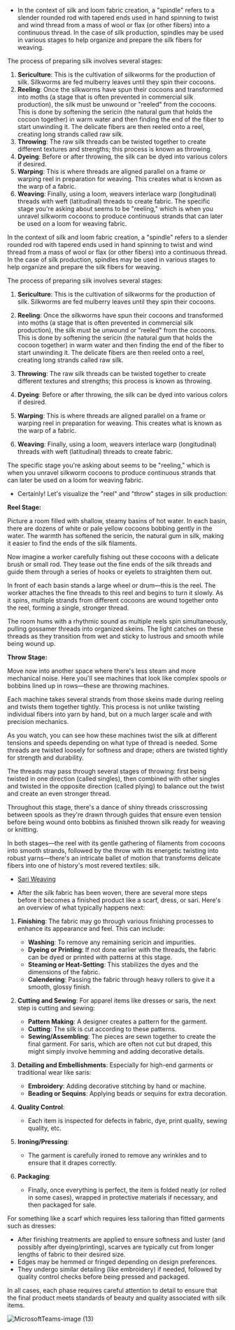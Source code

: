 - In the context of silk and loom fabric creation, a "spindle" refers to a slender rounded rod with tapered ends used in hand spinning to twist and wind thread from a mass of wool or flax (or other fibers) into a continuous thread. In the case of silk production, spindles may be used in various stages to help organize and prepare the silk fibers for weaving.

The process of preparing silk involves several stages:
1. **Sericulture**: This is the cultivation of silkworms for the production of silk. Silkworms are fed mulberry leaves until they spin their cocoons.
2. **Reeling**: Once the silkworms have spun their cocoons and transformed into moths (a stage that is often prevented in commercial silk production), the silk must be unwound or "reeled" from the cocoons. This is done by softening the sericin (the natural gum that holds the cocoon together) in warm water and then finding the end of the fiber to start unwinding it. The delicate fibers are then reeled onto a reel, creating long strands called raw silk.
3. **Throwing**: The raw silk threads can be twisted together to create different textures and strengths; this process is known as throwing.
4. **Dyeing**: Before or after throwing, the silk can be dyed into various colors if desired.
5. **Warping**: This is where threads are aligned parallel on a frame or warping reel in preparation for weaving. This creates what is known as the warp of a fabric.
6. **Weaving**: Finally, using a loom, weavers interlace warp (longitudinal) threads with weft (latitudinal) threads to create fabric.
The specific stage you're asking about seems to be "reeling," which is when you unravel silkworm cocoons to produce continuous strands that can later be used on a loom for weaving fabric.

 In the context of silk and loom fabric creation, a "spindle" refers to a slender rounded rod with tapered ends used in hand spinning to twist and wind thread from a mass of wool or flax (or other fibers) into a continuous thread. In the case of silk production, spindles may be used in various stages to help organize and prepare the silk fibers for weaving.
 
The process of preparing silk involves several stages:
 
1. **Sericulture**: This is the cultivation of silkworms for the production of silk. Silkworms are fed mulberry leaves until they spin their cocoons.
 
2. **Reeling**: Once the silkworms have spun their cocoons and transformed into moths (a stage that is often prevented in commercial silk production), the silk must be unwound or "reeled" from the cocoons. This is done by softening the sericin (the natural gum that holds the cocoon together) in warm water and then finding the end of the fiber to start unwinding it. The delicate fibers are then reeled onto a reel, creating long strands called raw silk.
 
3. **Throwing**: The raw silk threads can be twisted together to create different textures and strengths; this process is known as throwing.
 
4. **Dyeing**: Before or after throwing, the silk can be dyed into various colors if desired.
 
5. **Warping**: This is where threads are aligned parallel on a frame or warping reel in preparation for weaving. This creates what is known as the warp of a fabric.
 
6. **Weaving**: Finally, using a loom, weavers interlace warp (longitudinal) threads with weft (latitudinal) threads to create fabric.
 
The specific stage you're asking about seems to be "reeling," which is when you unravel silkworm cocoons to produce continuous strands that can later be used on a loom for weaving fabric.

- Certainly! Let's visualize the "reel" and "throw" stages in silk production:
 
**Reel Stage:**
 
Picture a room filled with shallow, steamy basins of hot water. In each basin, there are dozens of white or pale yellow cocoons bobbing gently in the water. The warmth has softened the sericin, the natural gum in silk, making it easier to find the ends of the silk filaments.
 
Now imagine a worker carefully fishing out these cocoons with a delicate brush or small rod. They tease out the fine ends of the silk threads and guide them through a series of hooks or eyelets to straighten them out.
 
In front of each basin stands a large wheel or drum—this is the reel. The worker attaches the fine threads to this reel and begins to turn it slowly. As it spins, multiple strands from different cocoons are wound together onto the reel, forming a single, stronger thread.
 
The room hums with a rhythmic sound as multiple reels spin simultaneously, pulling gossamer threads into organized skeins. The light catches on these threads as they transition from wet and sticky to lustrous and smooth while being wound up.
 
**Throw Stage:**
 
Move now into another space where there's less steam and more mechanical noise. Here you'll see machines that look like complex spools or bobbins lined up in rows—these are throwing machines.
 
Each machine takes several strands from those skeins made during reeling and twists them together tightly. This process is not unlike twisting individual fibers into yarn by hand, but on a much larger scale and with precision mechanics.
 
As you watch, you can see how these machines twist the silk at different tensions and speeds depending on what type of thread is needed. Some threads are twisted loosely for softness and drape; others are twisted tightly for strength and durability.
 
The threads may pass through several stages of throwing: first being twisted in one direction (called singles), then combined with other singles and twisted in the opposite direction (called plying) to balance out the twist and create an even stronger thread.
 
Throughout this stage, there's a dance of shiny threads crisscrossing between spools as they're drawn through guides that ensure even tension before being wound onto bobbins as finished thrown silk ready for weaving or knitting.
 
In both stages—the reel with its gentle gathering of filaments from cocoons into smooth strands, followed by the throw with its energetic twisting into robust yarns—there's an intricate ballet of motion that transforms delicate fibers into one of history's most revered textiles: silk.

- [Sari Weaving](https://www.youtube.com/watch?v=COxJUmf1udI&ab_channel=BusinessInsider)

- After the silk fabric has been woven, there are several more steps before it becomes a finished product like a scarf, dress, or sari. Here's an overview of what typically happens next:
 
1. **Finishing**: The fabric may go through various finishing processes to enhance its appearance and feel. This can include:
 
   - **Washing**: To remove any remaining sericin and impurities.
   - **Dyeing or Printing**: If not done earlier with the threads, the fabric can be dyed or printed with patterns at this stage.
   - **Steaming or Heat-Setting**: This stabilizes the dyes and the dimensions of the fabric.
   - **Calendering**: Passing the fabric through heavy rollers to give it a smooth, glossy finish.
 
2. **Cutting and Sewing**: For apparel items like dresses or saris, the next step is cutting and sewing:
 
   - **Pattern Making**: A designer creates a pattern for the garment.
   - **Cutting**: The silk is cut according to these patterns.
   - **Sewing/Assembling**: The pieces are sewn together to create the final garment. For saris, which are often not cut but draped, this might simply involve hemming and adding decorative details.
 
3. **Detailing and Embellishments**: Especially for high-end garments or traditional wear like saris:
 
   - **Embroidery**: Adding decorative stitching by hand or machine.
   - **Beading or Sequins**: Applying beads or sequins for extra decoration.
 
4. **Quality Control**:
   
    - Each item is inspected for defects in fabric, dye, print quality, sewing quality, etc.
 
5. **Ironing/Pressing**:
   
    - The garment is carefully ironed to remove any wrinkles and to ensure that it drapes correctly.
 
6. **Packaging**:
   
    - Finally, once everything is perfect, the item is folded neatly (or rolled in some cases), wrapped in protective materials if necessary, and then packaged for sale.
 
For something like a scarf which requires less tailoring than fitted garments such as dresses:
 
- After finishing treatments are applied to ensure softness and luster (and possibly after dyeing/printing), scarves are typically cut from longer lengths of fabric to their desired size.
- Edges may be hemmed or fringed depending on design preferences.
- They undergo similar detailing (like embroidery) if needed, followed by quality control checks before being pressed and packaged.
 
In all cases, each phase requires careful attention to detail to ensure that the final product meets standards of beauty and quality associated with silk items.


![MicrosoftTeams-image (13)](https://github.com/Aini-Bashir/Silk-Corp-Guide/assets/117284277/40d62695-a75d-40c7-b8f2-86ddbeafc767)

